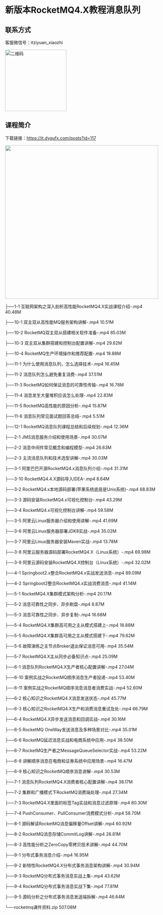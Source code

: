 # 新版本RocketMQ4.X教程消息队列

## 联系方式

客服微信号：itziyuan_xiaozhi

<img src="https://ziyuanyun.oss-cn-guangzhou.aliyuncs.com/common/20240614073449/666b82192834a.jpg" width="200" height="200" alt="二维码">

## 课程简介

下载链接：https://it.dyqufx.com/posts?id=117

<img src="https://ziyuanyun.oss-cn-guangzhou.aliyuncs.com/yun/20240515151616/6644614025003.jpg" width="500" alt="">

  

 ├──1-1 互联网架构之深入剖析高性能RocketMQ4.X实战课程介绍-.mp4 40.48M

 ├──10-1 双主双从高性能MQ服务架构讲解-.mp4 10.51M

 ├──10-2 RocketMQ双主双从搭建相关软件准备-.mp4 85.03M

 ├──10-3 双主双从集群搭建和控制台配置讲解-.mp4 29.62M

 ├──10-4 RocketMQ生产环境操作和推荐配置-.mp4 19.88M

 ├──11-1 为什么使用消息队列，怎么选择技术-.mp4 16.45M

 ├──11-2 消息队列怎么避免重复消费-.mp4 37.51M

 ├──11-3 RocketMQ如何保证消息的可靠性传输-.mp4 16.78M

 ├──11-4 消息发生大量堆积应该怎么处理-.mp4 22.83M

 ├──11-5 RocketMQ高性能的原因分析-.mp4 15.87M

 ├──11-6 消息队列常见面试题回答总结-.mp4 5.51M

 ├──12-1 RocketMQ消息队列课程总结和后续规划-.mp4 12.36M

 ├──2-1 JMS消息服务介绍和使用场景-.mp4 30.07M

 ├──2-2 消息中间件常见概念和编程模型-.mp4 26.63M

 ├──2-3 主流消息队列和技术选型讲解-.mp4 30.03M

 ├──3-1 阿里巴巴开源RocketMQ4.x消息队列介绍-.mp4 31.31M

 ├──3-10 RocketMQ4.4.X源码导入IDEA-.mp4 8.64M

 ├──3-2 RocketMQ4.x本地源码部署(苹果系统底层是Unix系统)-.mp4 68.83M

 ├──3-3 源码安装RocketMQ4.x可视化控制台-.mp4 43.29M

 ├──3-4 RocketMQ4.x可视化控制台讲解-.mp4 59.58M

 ├──3-5 阿里云Linux服务器介绍和使用讲解-.mp4 41.69M

 ├──3-6 阿里云Linux服务器部署JDK8实战-.mp4 35.02M

 ├──3-7 阿里云Linux服务器安装Maven实战-.mp4 13.78M

 ├──3-8 阿里云服务器源码部署RocketMQ4.X（Linux系统）-.mp4 69.98M

 ├──3-9 阿里云源码安装RocketMQ4.X控制台（Linux系统）-.mp4 32.02M

 ├──4-1 Springboot2.x整合RocketMQ4.x实战发送消息-.mp4 89.09M

 ├──4-2 Springboot2整合RocketMQ4.x实战消费消息-.mp4 41.14M

 ├──5-1 RocketMQ4.X集群模式架构分析-.mp4 20.17M

 ├──5-2 消息可靠性之同步、异步刷盘-.mp4 8.87M

 ├──5-3 消息可靠性之同步、异步复制-.mp4 16.68M

 ├──5-4 RocketMQ4.X集群高可用之主从模式搭建上-.mp4 18.88M

 ├──5-5 RocketMQ4.X集群高可用之主从模式搭建下-.mp4 79.62M

 ├──5-6 故障演练之主节点Broker退出保证消息可用-.mp4 35.54M

 ├──5-7 RocketMQ4.X主从同步必备知识点-.mp4 25.09M

 ├──6-1 消息队列RocketMQ4.X生产者核心配置讲解-.mp4 27.04M

 ├──6-10 案例实战之RocketMQ顺序消息生产者投递-.mp4 53.40M

 ├──6-11 案例实战之RocketMQ顺序消息消息者消费实战-.mp4 52.60M

 ├──6-2 核心知识之RocketMQ4.X消息发送状态-.mp4 45.77M

 ├──6-3 核心知识之RocketMQ4.X生产和消费消息重试及处-.mp4 66.79M

 ├──6-4 RocketMQ4.X异步发送消息和回调实战-.mp4 30.16M

 ├──6-5 RocketMQ OneWay发送消息及多种场景对比-.mp4 35.01M

 ├──6-6 RocketMQ延迟消息实战和电商系统中应用-.mp4 38.50M

 ├──6-7 RocketMQ生产者之MessageQueueSelector实战-.mp4 53.22M

 ├──6-8 讲解顺序消息在电商和证券系统中应用场景-.mp4 16.47M

 ├──6-9 核心知识之RocketMQ顺序消息讲解-.mp4 30.53M

 ├──7-1 消息队列RocketMQ4.X消费者核心配置讲解-.mp4 38.17M

 ├──7-2 集群和广播模式下RocketMQ消费端处理-.mp4 27.34M

 ├──7-3 RocketMQ4.X里面的标签Tag实战和消息过滤原理-.mp4 80.30M

 ├──7-4 PushConsumer、PullConsumer消费模式分析-.mp4 58.70M

 ├──8-1 源码解读RocketMQ消息偏移量Offset讲解-.mp4 60.92M

 ├──8-2 RocketMQ消息存储CommitLog讲解-.mp4 26.81M

 ├──8-3 高性能分析之ZeroCopy零拷贝技术讲解-.mp4 44.70M

 ├──9-1 分布式事务消息介绍-.mp4 16.95M

 ├──9-2 新特性RocketMQ4.X分布式事务消息架构讲解-.mp4 30.94M

 ├──9-3 RocketMQ分布式事务消息实战上集-.mp4 43.62M

 ├──9-4 RocketMQ分布式事务消息实战下集-.mp4 77.81M

 ├──9-5 源码分析之分布式事务消息发送端拆解-.mp4 46.64M

 └──rocketmq课件资料.zip 507.08M

  
